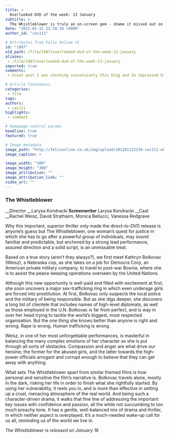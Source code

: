 ```yaml
---
title: >
  Overlooked DVD of the week: 13 January
subtitle: >
  The Whistleblower is truly an on-screen gem - shame it missed out on a box office run
date: "2012-01-12 22:38:38 +0000"
author_id: "cac111"

# Attributes from Felix Online V1
id: "1987"
old_path: /film/1987/overlooked-dvd-of-the-week-13-january
aliases:
 - /film/1987/overlooked-dvd-of-the-week-13-january
imported: true
comments:
 - Great post I was checking cosnotuiunly this blog and Im impressed Extremely useful info particularly the last part   I care for such info a lot I was looking for this particular information for a long time Thank you and best of luckI am not sure where you are getting your info but great topic I needs to spend some time lnnarieg more or understanding more Thanks for magnificent info I was looking for this information for my mission

# Article Taxonomies
categories:
 - film
tags:
authors:
 - cac111
highlights:
 - comment

# Homepage control params
headline: true
featured: true

# Image metadata
image_path: "http://felixonline.co.uk/img/upload/201201122236-cac111-whistleblower.jpg"
image_caption: >

image_width: "300"
image_height: "300"
image_attribution: ""
image_attribution_link: ""
video_url: ""
---
```


###  The Whistleblower

__Director __Larysa Kondracki
__Screenwriter__ Larysa Kondracki
__Cast __Rachel Weisz, David Strathairn, Monica Bellucci, Vanessa Redgrave

Why this important, superior thriller only made the direct-to-DVD release is anyone’s guess but The Whistleblower, one woman’s quest for justice in which she has to go after a powerful group of individuals, may sound familiar and predictable, but anchored by a strong lead performance, assured direction and a solid script, is an unmissable treat.

Based on a true story (aren’t they always?), we first meet Kathryn Bolkovac (Weisz), a Nebraska cop, as she takes on a job for Democra Corp, an American private military company, to travel to post-war Bosnia, where she is to assist the peace-keeping operations overseen by the United Nations.

Although this new opportunity is well-paid and filled with excitement at first, she soon uncovers a major sex-trafficking ring in which even underage girls are forced into prostitution. At first, Bolkovac only suspects the local police and the military of being responsible. But as she digs deeper, she discovers a long list of clientele that includes names of high-level diplomats, as well as those employed in the U.N.
 Bolkovac is far from perfect, and is way in over her head trying to tackle the world’s biggest, most respected organisation. But the one thing she knows better than anyone is right and wrong. Rape is wrong. Human trafficking is wrong.

Weisz, in one of her most unforgettable performances, is masterful in balancing the many complex emotions of her character as she is put through all sorts of obstacles. Compassion and anger are what drive our heroine; the former for the abused girls, and the latter towards the high-power officials arrogant and corrupt enough to believe that they can get away with anything.

What sets The Whistleblower apart from similar themed films is how personal and sensitive the film’s narrative is. Bolkovac travels alone, mostly in the dark, risking her life in order to finish what she rightfully started. By using her vulnerability, it reels you in, and is more than effective in setting up a cruel, menacing atmosphere of the real world. And being such a character-driven drama, it walks that fine line of addressing the important key issues with confidence and passion, all the while not succumbing to too much preachy tone. It has a gentle, well-balanced mix of drama and thriller, in which neither aspect is overplayed. It’s a much-needed wake-up call for us all, reminding us of the world we live in.

_The Whistleblower is released on January 16_
